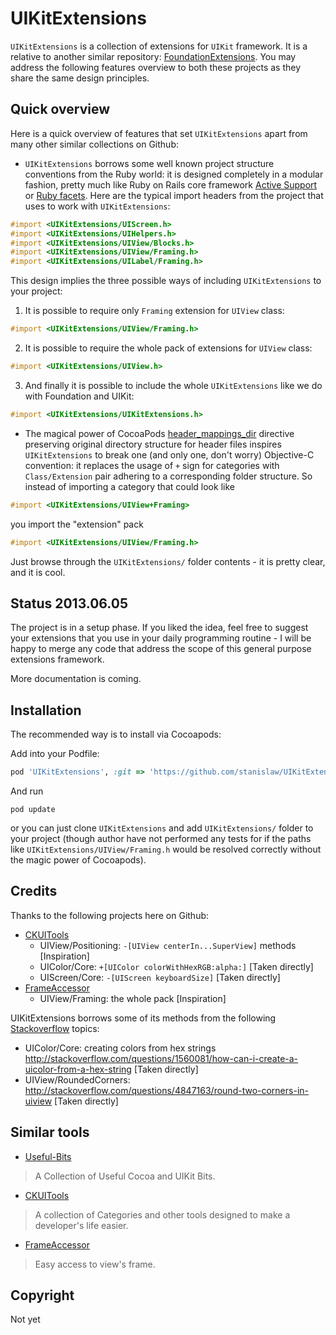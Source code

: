 # UIKitExtensions

`UIKitExtensions` is a collection of extensions for `UIKit` framework. It is a relative to another similar repository: [FoundationExtensions](https://github.com/stanislaw/FoundationExtensions). You may address the following features overview to both these projects as they share the same design principles.

## Quick overview

Here is a quick overview of features that set `UIKitExtensions` apart from many other similar collections on Github:

* `UIKitExtensions` borrows some well known project structure conventions from the Ruby world: it is designed completely in a modular fashion, pretty much like Ruby on Rails core framework [Active Support](https://github.com/rails/rails/tree/master/activesupport) or [Ruby facets](https://github.com/rubyworks/facets). Here are the typical import headers from the project that uses to work with `UIKitExtensions`:

```objective-c
#import <UIKitExtensions/UIScreen.h>
#import <UIKitExtensions/UIHelpers.h>
#import <UIKitExtensions/UIView/Blocks.h>
#import <UIKitExtensions/UIView/Framing.h>
#import <UIKitExtensions/UILabel/Framing.h>
```

This design implies the three possible ways of including `UIKitExtensions` to your project:

1) It is possible to require only `Framing` extension for `UIView` class:

```objective-c
#import <UIKitExtensions/UIView/Framing.h>
```

2) It is possible to require the whole pack of extensions for `UIView` class:

```objective-c
#import <UIKitExtensions/UIView.h>
```

3) And finally it is possible to include the whole `UIKitExtensions` like we do with Foundation and UIKit:

```objective-c
#import <UIKitExtensions/UIKitExtensions.h>
```

* The magical power of CocoaPods [header_mappings_dir](http://docs.cocoapods.org/specification.html#header_mappings_dir) directive preserving original directory structure for header files inspires `UIKitExtensions` to break one (and only one, don't worry) Objective-C convention: it replaces the usage of `+` sign for categories with `Class/Extension` pair adhering to a corresponding folder structure. So instead of importing a category that could look like 

```objective-c
#import <UIKitExtensions/UIView+Framing>
```

you import the "extension" pack

```objective-c
#import <UIKitExtensions/UIView/Framing.h>
```

Just browse through the `UIKitExtensions/` folder contents - it is pretty clear, and it is cool.

## Status 2013.06.05

The project is in a setup phase. If you liked the idea, feel free to suggest your extensions that you use in your daily programming routine - I will be happy to merge any code that address the scope of this general purpose extensions framework.

More documentation is coming.

## Installation

The recommended way is to install via Cocoapods:

Add into your Podfile:

```ruby
pod 'UIKitExtensions', :git => 'https://github.com/stanislaw/UIKitExtensions'
```

And run 

```
pod update
```

or you can just clone `UIKitExtensions` and add `UIKitExtensions/` folder to your project (though author have not performed any tests for if the paths like `UIKitExtensions/UIView/Framing.h` would be resolved correctly without the magic power of Cocoapods).

## Credits

Thanks to the following projects here on Github:

* [CKUITools](https://github.com/genericspecific/CKUITools)
    * UIView/Positioning: `-[UIView centerIn...SuperView]` methods [Inspiration] 
    * UIColor/Core: `+[UIColor colorWithHexRGB:alpha:]` [Taken directly]
    * UIScreen/Core: `-[UIScreen keyboardSize]` [Taken directly]
* [FrameAccessor](https://github.com/AlexDenisov/FrameAccessor)
    * UIView/Framing: the whole pack [Inspiration]

UIKitExtensions borrows some of its methods from the following [Stackoverflow](http://stackoverflow.com/) topics:

* UIColor/Core: creating colors from hex strings http://stackoverflow.com/questions/1560081/how-can-i-create-a-uicolor-from-a-hex-string [Taken directly]
* UIView/RoundedCorners: http://stackoverflow.com/questions/4847163/round-two-corners-in-uiview [Taken directly]


## Similar tools

* [Useful-Bits](https://github.com/kevinoneill/Useful-Bits)

> A Collection of Useful Cocoa and UIKit Bits.

* [CKUITools](https://github.com/genericspecific/CKUITools) 

> A collection of Categories and other tools designed to make a developer's life easier.

* [FrameAccessor](https://github.com/AlexDenisov/FrameAccessor)

> Easy access to view's frame.

## Copyright

Not yet

